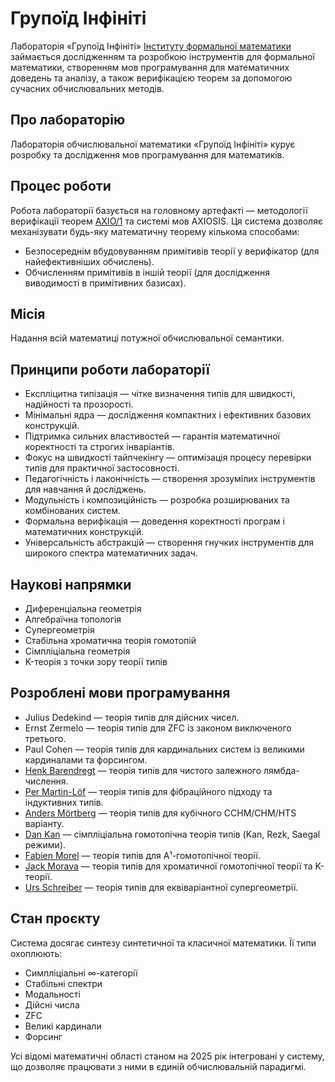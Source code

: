 # Групоїд Інфініті

Лабораторія «Групоїд Інфініті» <a href="https://groupoid.space/institute/index.htm">Інституту формальної математики</a> займається дослідженням та розробкою інструментів для формальної математики,
створенням мов програмування для математичних доведень та аналізу, а також верифікацією
теорем за допомогою сучасних обчислювальних методів.

## Про лабораторію

Лабораторія обчислювальної математики «Групоїд Інфініті» курує розробку та дослідження мов програмування для математиків.

## Процес роботи

Робота лабораторії базується на головному артефакті — методології верифікації теорем <a href="https://axio.groupoid.space">AXIO/1</a> та системі мов AXIOSIS.
Ця система дозволяє механізувати будь-яку математичну теорему кількома способами:

* Безпосереднім вбудовуванням примітивів теорії у верифікатор (для найефективніших обчислень).
* Обчисленням примітивів в іншій теорії (для дослідження виводимості в примітивних базисах).

## Місія

Надання всій математиці потужної обчислювальної семантики.

## Принципи роботи лабораторії

* Експліцитна типізація — чітке визначення типів для швидкості, надійності та прозорості.
* Мінімальні ядра — дослідження компактних і ефективних базових конструкцій.
* Підтримка сильних властивостей — гарантія математичної коректності та строгих інваріантів.
* Фокус на швидкості тайпчекінгу — оптимізація процесу перевірки типів для практичної застосовності.
* Педагогічність і лаконічність — створення зрозумілих інструментів для навчання й досліджень.
* Модульність і композиційність — розробка розширюваних та комбінованих систем.
* Формальна верифікація — доведення коректності програм і математичних конструкцій.
* Універсальність абстракцій — створення гнучких інструментів для широкого спектра математичних задач.

## Наукові напрямки

* Диференціальна геометрія
* Алгебраїчна топологія
* Супергеометрія
* Стабільна хроматична теорія гомотопій
* Сімпліціальна геометрія
* K-теорія з точки зору теорії типів

## Розроблені мови програмування

* Julius Dedekind — теорія типів для дійсних чисел.
* Ernst Zermelo — теорія типів для ZFC із законом виключеного третього.
* Paul Cohen — теорія типів для кардинальних систем із великими кардиналами та форсингом.
* <a href="https://henk.groupoid.space">Henk Barendregt</a> — теорія типів для чистого залежного лямбда-числення.
* <a href="https://per.groupoid.space">Per Martin-Löf</a> — теорія типів для фібраційного підходу та індуктивних типів.
* <a href="https://anders.groupoid.space">Anders Mörtberg</a> — теорія типів для кубічного CCHM/CHM/HTS варіанту.
* <a href="https://dan.groupoid.space">Dan Kan</a> — сімпліціальна гомотопічна теорія типів (Kan, Rezk, Saegal режими).
* <a href="https://fabien.groupoid.space">Fabien Morel</a> — теорія типів для A¹-гомотопічної теорії.
* <a href="https://jack.groupoid.space">Jack Morava</a> — теорія типів для хроматичної гомотопічної теорії та K-теорії.
* <a href="https://urs.groupoid.space">Urs Schreiber</a> — теорія типів для еквіваріантної супергеометрії.

## Стан проєкту

Система досягає синтезу синтетичної та класичної математики. Її типи охоплюють:

* Симпліціальні ∞-категорії
* Стабільні спектри
* Модальності
* Дійсні числа
* ZFC
* Великі кардинали
* Форсинг

Усі відомі математичні області станом на 2025 рік інтегровані у систему, що дозволяє працювати з ними в єдиній обчислювальній парадигмі.

